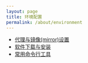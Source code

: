 ```yaml
---
layout: page
title: 环境配置
permalink: /about/environment
---
```


- [代理与镜像(mirror)设置](/about/environment/proxy)
- [软件下载与安装](/about/environment/install)
- [常用命令行工具](/about/environment/tools)